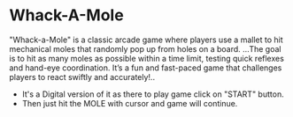 ﻿# Whack-A-Mole
"Whack-a-Mole" is a classic arcade game where players use a mallet to hit mechanical moles that randomly pop up from holes on a board. 
...The goal is to hit as many moles as possible within a time limit, testing quick reflexes and hand-eye coordination. It’s a fun and fast-paced game that challenges players to react swiftly and accurately!..
* It's a Digital version of it as there to play game click on "START" button.
* Then just hit the MOLE with cursor and game will continue.
